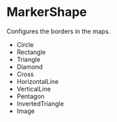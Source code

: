# MarkerShape

Configures the borders in the maps.
* Circle
* Rectangle
* Triangle
* Diamond
* Cross
* HorizontalLine
* VerticalLine
* Pentagon
* InvertedTriangle
* Image
